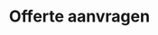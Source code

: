 ---
layout: layouts/pages/offerte.vto

title: Offerte aanvragen

menu:
  visible: true
  button: true
  title: "Offerte aanvragen"
  url: "/offerte"
  order: 8

section_offerte:
  block_title: "offerte"
  title: "Vraag vrijblijvend een offerte aan"
---